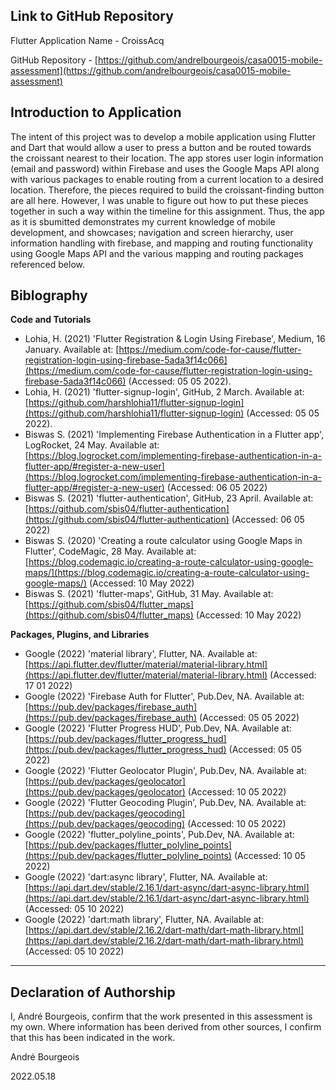 <!---

---
title: "CASA0015: Mobile Systems and Interactions Final Assessment"
author: "André Bourgeois"
date: "18 May 2022"
---

-->

## Link to GitHub Repository

Flutter Application Name - CroissAcq

GitHub Repository - [https://github.com/andrelbourgeois/casa0015-mobile-assessment](https://github.com/andrelbourgeois/casa0015-mobile-assessment)

## Introduction to Application
The intent of this project was to develop a mobile application using Flutter and Dart that would allow a user to press a button and be routed towards the croissant nearest to their location. The app stores user login information (email and password) within Firebase and uses the Google Maps API along with various packages to enable routing from a current location to a desired location. Therefore, the pieces required to build the croissant-finding button are all here. However, I was unable to figure out how to put these pieces together in such a way within the timeline for this assignment. Thus, the app as it is sbumitted demonstrates my current knowledge of mobile development, and showcases; navigation and screen hierarchy, user information handling with firebase, and mapping and routing functionality using Google Maps API and the various mapping and routing packages referenced below.

## Biblography

**Code and Tutorials**

- Lohia, H. (2021) 'Flutter Registration & Login Using Firebase', Medium, 16 January. Available at: [https://medium.com/code-for-cause/flutter-registration-login-using-firebase-5ada3f14c066](https://medium.com/code-for-cause/flutter-registration-login-using-firebase-5ada3f14c066) (Accessed: 05 05 2022).
- Lohia, H. (2021) 'flutter-signup-login', GitHub, 2 March. Available at: [https://github.com/harshlohia11/flutter-signup-login](https://github.com/harshlohia11/flutter-signup-login) (Accessed: 05 05 2022).
- Biswas S. (2021) 'Implementing Firebase Authentication in a Flutter app', LogRocket, 24 May. Available at: [https://blog.logrocket.com/implementing-firebase-authentication-in-a-flutter-app/#register-a-new-user](https://blog.logrocket.com/implementing-firebase-authentication-in-a-flutter-app/#register-a-new-user) (Accessed: 06 05 2022)
- Biswas S. (2021) 'flutter-authentication', GitHub, 23 April. Available at: [https://github.com/sbis04/flutter-authentication](https://github.com/sbis04/flutter-authentication) (Accessed: 06 05 2022)
- Biswas S. (2020) 'Creating a route calculator using Google Maps in Flutter', CodeMagic, 28 May. Available at: [https://blog.codemagic.io/creating-a-route-calculator-using-google-maps/](https://blog.codemagic.io/creating-a-route-calculator-using-google-maps/) (Accessed: 10 May 2022)
- Biswas S. (2021) 'flutter-maps', GitHub, 31 May. Available at: [https://github.com/sbis04/flutter_maps](https://github.com/sbis04/flutter_maps) (Accessed: 10 May 2022)

**Packages, Plugins, and Libraries**

- Google (2022) 'material library', Flutter, NA. Available at: [https://api.flutter.dev/flutter/material/material-library.html](https://api.flutter.dev/flutter/material/material-library.html) (Accessed: 17 01 2022)
- Google (2022) 'Firebase Auth for Flutter', Pub.Dev, NA. Available at: [https://pub.dev/packages/firebase_auth](https://pub.dev/packages/firebase_auth) (Accessed: 05 05 2022)
- Google (2022) 'Flutter Progress HUD', Pub.Dev, NA. Available at: [https://pub.dev/packages/flutter_progress_hud](https://pub.dev/packages/flutter_progress_hud) (Accessed: 05 05 2022)
- Google (2022) 'Flutter Geolocator Plugin', Pub.Dev, NA. Available at: [https://pub.dev/packages/geolocator](https://pub.dev/packages/geolocator) (Accessed: 10 05 2022)
- Google (2022) 'Flutter Geocoding Plugin', Pub.Dev, NA. Available at: [https://pub.dev/packages/geocoding](https://pub.dev/packages/geocoding) (Accessed: 10 05 2022)
- Google (2022) 'flutter_polyline_points', Pub.Dev, NA. Available at: [https://pub.dev/packages/flutter_polyline_points](https://pub.dev/packages/flutter_polyline_points) (Accessed: 10 05 2022)
- Google (2022) 'dart:async library', Flutter, NA. Available at: [https://api.dart.dev/stable/2.16.1/dart-async/dart-async-library.html](https://api.dart.dev/stable/2.16.1/dart-async/dart-async-library.html) (Accessed: 05 10 2022)
- Google (2022) 'dart:math library', Flutter, NA. Available at: [https://api.dart.dev/stable/2.16.2/dart-math/dart-math-library.html](https://api.dart.dev/stable/2.16.2/dart-math/dart-math-library.html) (Accessed: 05 10 2022)


----

## Declaration of Authorship

I, André Bourgeois, confirm that the work presented in this assessment is my own. Where information has been derived from other sources, I confirm that this has been indicated in the work.



André Bourgeois

2022.05.18
